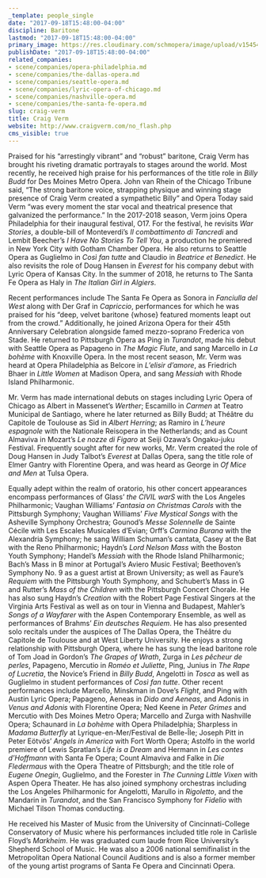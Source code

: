 ```yaml
---
_template: people_single
date: "2017-09-18T15:48:00-04:00"
discipline: Baritone
lastmod: "2017-09-18T15:48:00-04:00"
primary_image: https://res.cloudinary.com/schmopera/image/upload/v1545409169/media/webhook-uploads/1505763704486/craigvermHorizHD.jpg.jpg
publishDate: "2017-09-18T15:48:00-04:00"
related_companies:
- scene/companies/opera-philadelphia.md
- scene/companies/the-dallas-opera.md
- scene/companies/seattle-opera.md
- scene/companies/lyric-opera-of-chicago.md
- scene/companies/nashville-opera.md
- scene/companies/the-santa-fe-opera.md
slug: craig-verm
title: Craig Verm
website: http://www.craigverm.com/no_flash.php
cms_visible: true
---
```


Praised for his “arrestingly vibrant” and “robust” baritone, Craig Verm has brought his riveting dramatic portrayals to stages around the world. Most recently, he received high praise for his performances of the title role in *Billy Budd* for Des Moines Metro Opera. John van Rhein of the Chicago Tribune said, “The strong baritone voice, strapping physique and winning stage presence of Craig Verm created a sympathetic Billy” and Opera Today said Verm “was every moment the star vocal and theatrical presence that galvanized the performance.” In the 2017-2018 season, Verm joins Opera Philadelphia for their inaugural festival, O17. For the festival, he revisits *War Stories*, a double-bill of Monteverdi’s *Il combattimento di Tancredi* and Lembit Beecher’s *I Have No Stories To Tell You*, a production he premiered in New York City with Gotham Chamber Opera. He also returns to Seattle Opera as Guglielmo in *Così fan tutte* and Claudio in *Beatrice et Benedict*. He also revisits the role of Doug Hansen in *Everest* for his company debut with Lyric Opera of Kansas City. In the summer of 2018, he returns to The Santa Fe Opera as Haly in *The Italian Girl in Algiers*.

Recent performances include The Santa Fe Opera as Sonora in *Fanciulla del West* along with Der Graf in *Capriccio*, performances for which he was praised for his “deep, velvet baritone {whose} featured moments leapt out from the crowd.” Additionally, he joined Arizona Opera for their 45th Anniversary Celebration alongside famed mezzo-soprano Frederica von Stade. He returned to Pittsburgh Opera as Ping in *Turandot*, made his debut with Seattle Opera as Papageno in *The Magic Flute*, and sang Marcello in *La bohème* with Knoxville Opera. In the most recent season, Mr. Verm was heard at Opera Philadelphia as Belcore in *L’elisir d’amore*, as Friedrich Bhaer in *Little Women* at Madison Opera, and sang *Messiah* with Rhode Island Philharmonic.

Mr. Verm has made international debuts on stages including Lyric Opera of Chicago as Albert in Massenet’s *Werther*; Escamillo in *Carmen* at Teatro Municipal de Santiago, where he later returned as Billy Budd; at Théâtre du Capitole de Toulouse as Sid in *Albert Herring*; as Ramiro in *L’heure espagnole* with the Nationale Reisopera in the Netherlands; and as Count Almaviva in Mozart’s *Le nozze di Figaro* at Seiji Ozawa’s Ongaku-juku Festival. Frequently sought after for new works, Mr. Verm created the role of Doug Hansen in Judy Talbot’s *Everest* at Dallas Opera, sang the title role of Elmer Gantry with Florentine Opera, and was heard as George in *Of Mice and Men* at Tulsa Opera.

Equally adept within the realm of oratorio, his other concert appearances encompass performances of Glass’ *the CIVIL warS* with the Los Angeles Philharmonic; Vaughan Williams’ *Fantasia on Christmas Carols* with the Pittsburgh Symphony; Vaughan Williams’ *Five Mystical Songs* with the Asheville Symphony Orchestra; Gounod’s *Messe Solennelle* de Sainte Cécile with Les Escales Musicales d’Evian; Orff’s *Carmina Burana* with the Alexandria Symphony; he sang William Schuman’s cantata, Casey at the Bat with the Reno Philharmonic; Haydn’s *Lord Nelson Mass* with the Boston Youth Symphony; Handel’s *Messiah* with the Rhode Island Philharmonic; Bach’s Mass in B minor at Portugal’s Aviero Music Festival; Beethoven’s Symphony No. 9 as a guest artist at Brown University; as well as Faure’s *Requiem* with the Pittsburgh Youth Symphony, and Schubert’s Mass in G and Rutter’s *Mass of the Children* with the Pittsburgh Concert Chorale. He has also sung Haydn’s *Creation* with the Robert Page Festival Singers at the Virginia Arts Festival as well as on tour in Vienna and Budapest, Mahler’s *Songs of a Wayfarer* with the Aspen Contemporary Ensemble, as well as performances of Brahms’ *Ein deutsches Requiem*. He has also presented solo recitals under the auspices of The Dallas Opera, the Théâtre du Capitole de Toulouse and at West Liberty University.
He enjoys a strong relationship with Pittsburgh Opera, where he has sung the lead baritone role of Tom Joad in Gordon’s *The Grapes of Wrath*, Zurga in *Les pêcheur de perles*, Papageno, Mercutio in *Roméo et Juliette*, Ping, Junius in *The Rape of Lucretia*, the Novice’s Friend in *Billy Budd*, Angelotti in *Tosca* as well as Guglielmo in student performances of *Così fan tutte*. Other recent performances include Marcello, Minskman in Dove’s *Flight*, and Ping with Austin Lyric Opera; Papageno, Aeneas in *Dido and Aeneas*, and Adonis in *Venus and Adonis* with Florentine Opera; Ned Keene in *Peter Grimes* and Mercutio with Des Moines Metro Opera; Marcello and Zurga with Nashville Opera; Schaunard in *La bohème* with Opera Philadelphia; Sharpless in *Madama Butterfly* at Lyrique-en-Mer/Festival de Belle-Île; Joseph Pitt in Peter Eötvös’ *Angels in America* with Fort Worth Opera; Astolfo in the world premiere of Lewis Spratlan’s *Life is a Dream* and Hermann in *Les contes d’Hoffmann* with Santa Fe Opera; Count Almaviva and Falke in *Die Fledermaus* with the Opera Theatre of Pittsburgh; and the title role of *Eugene Onegin*, Guglielmo, and the Forester in *The Cunning Little Vixen* with Aspen Opera Theater. He has also joined symphony orchestras including the Los Angeles Philharmonic for Angelotti, Marullo in *Rigoletto*, and the Mandarin in *Turandot*, and the San Francisco Symphony for *Fidelio* with Michael Tilson Thomas conducting.
 
He received his Master of Music from the University of Cincinnati-College Conservatory of Music where his performances included title role in Carlisle Floyd’s *Markheim*. He was graduated cum laude from Rice University’s Shepherd School of Music. He was also a 2006 national semifinalist in the Metropolitan Opera National Council Auditions and is also a former member of the young artist programs of Santa Fe Opera and Cincinnati Opera.
